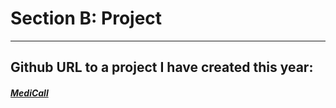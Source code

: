# Section B: Project

---

## Github URL to a project I have created this year:

#### **_[MediCall](https://github.com/ShaanWocker/medicall-react)_**
